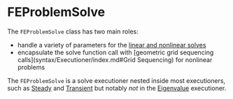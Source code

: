 # FEProblemSolve

The `FEProblemSolve` class has two main roles:

- handle a variety of parameters for the [linear and nonlinear solves](systems/NonlinearSystem.md)
- encapsulate the solve function call with [geometric grid sequencing calls](syntax/Executioner/index.md#Grid Sequencing) for nonlinear problems

The `FEProblemSolve` is a solve executioner nested inside most executioners,
such as [Steady](executioners/Steady.md) and [Transient](executioners/Transient.md) but notably *not* in the [Eigenvalue](executioners/Eigenvalue.md) executioner.